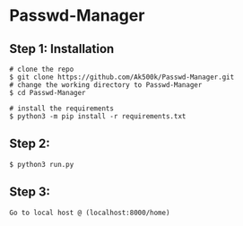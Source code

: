 # Passwd-Manager
## Step 1: Installation

```console
# clone the repo
$ git clone https://github.com/Ak500k/Passwd-Manager.git
# change the working directory to Passwd-Manager
$ cd Passwd-Manager

# install the requirements
$ python3 -m pip install -r requirements.txt
```


## Step 2: 
```First exicute run.py // This will start the local host
$ python3 run.py
```
## Step 3: 
```Go to local host @ (localhost:8000/home)```

